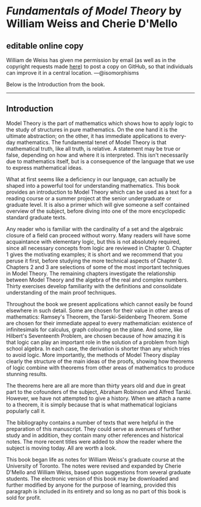 # _Fundamentals of Model Theory_ by William Weiss and Cherie D'Mello

## editable online copy




William de Weiss has given me permission by email (as well as in the copyright requests made [here](http://www.math.toronto.edu/weiss/model_theory.html)) to post a copy on GitHub, so that individuals can improve it in a central location. —@isomorphisms

Below is the Introduction from the book. 

--------

##  Introduction

Model Theory is the part of mathematics which shows how to apply logic to the study of structures in pure mathematics. On the one hand it is the ultimate abstraction; on the other, it has immediate applications to every-day mathematics. The fundamental tenet of Model Theory is that mathematical truth, like all truth, is relative. A statement may be true or false, depending on how and where it is interpreted. This isn't necessarily due to mathematics itself, but is a consequence of the language that we use to express mathematical ideas.

What at first seems like a deficiency in our language, can actually be shaped into a powerful tool for understanding mathematics. This book provides an introduction to Model Theory which can be used as a text for a reading course or a summer project at the senior undergraduate or graduate level. It is also a primer which will give someone a self contained overview of the subject, before diving into one of the more encyclopedic standard graduate texts.

Any reader who is familiar with the cardinality of a set and the algebraic closure of a field can proceed without worry. Many readers will have some acquaintance with elementary logic, but this is not absolutely required, since all necessary concepts from logic are reviewed in Chapter 0. Chapter 1 gives the motivating examples; it is short and we recommend that you peruse it first, before studying the more technical aspects of Chapter 0. Chapters 2 and 3 are selections of some of the most important techniques in Model Theory. The remaining chapters investigate the relationship between Model Theory and the algebra of the real and complex numbers. Thirty exercises develop familiarity with the definitions and consolidate understanding of the main proof techniques.

Throughout the book we present applications which cannot easily be found elsewhere in such detail. Some are chosen for their value in other areas of mathematics: Ramsey's Theorem, the Tarski-Seidenberg Theorem. Some are chosen for their immediate appeal to every mathematician: existence of infinitesimals for calculus, graph colouring on the plane. And some, like Hilbert's Seventeenth Problem, are chosen because of how amazing it is that logic can play an important role in the solution of a problem from high school algebra. In each case, the derivation is shorter than any which tries to avoid logic. More importantly, the methods of Model Theory display clearly the structure of the main ideas of the proofs, showing how theorems of logic combine with theorems from other areas of mathematics to produce stunning results.

The theorems here are all are more than thirty years old and due in great part to the cofounders of the subject, Abraham Robinson and Alfred Tarski. However, we have not attempted to give a history. When we attach a name to a theorem, it is simply because that is what mathematical logicians popularly call it.

The bibliography contains a number of texts that were helpful in the preparation of this manuscript. They could serve as avenues of further study and in addition, they contain many other references and historical notes. The more recent titles were added to show the reader where the subject is moving today. All are worth a look.

This book began life as notes for William Weiss's graduate course at the University of Toronto. The notes were revised and expanded by Cherie D'Mello and William Weiss, based upon suggestions from several graduate students. The electronic version of this book may be downloaded and further modified by anyone for the purpose of learning, provided this paragraph is included in its entirety and so long as no part of this book is sold for profit. 
